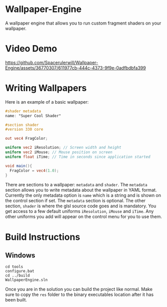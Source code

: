 # Wallpaper-Engine
A wallpaper engine that allows you to run custom fragment shaders on your wallpaper.

# Video Demo
https://github.com/Spacerulerwill/Wallpaper-Engine/assets/36770307/611977cb-444c-4373-9f9e-0adfbdbfa399

# Writing Wallpapers

Here is an example of a basic wallpaper:

```glsl
#shader metadata
name: "Super Cool Shader"

#section shader
#version 330 core

out vec4 FragColor;

uniform vec2 iResolution; // Screen width and height
uniform vec2 iMouse; // Mouse position on screen
uniform float iTime; // Time in seconds since application started

void main(){
  FragColor = vec4(1.0);
}
```

There are sections to a wallpaper: `metadata` and `shader`. The `metadata` section allows you to write metadata about the wallpaper in YAML format. Currently the only
metadata option is `name` which is a string and is shown on the control section if set. The `metadata` section is optional. The other section, `shader` is where the glsl 
source code goes and is mandatory. You get access to a few default uniforms `iResolution`, `iMouse` and `iTime`. Any other uniforms you add will appear on the control menu
for you to use them.

# Build Instructions

## Windows 
    cd tools
    configure.bat
    cd ../build
    WallpaperEngine.sln
Once you are in the solution you can build the project like normal. Make sure to copy the ```res``` folder to the binary executables location after it has been built.
